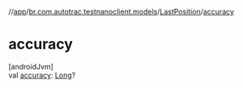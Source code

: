 //[app](../../../index.md)/[br.com.autotrac.testnanoclient.models](../index.md)/[LastPosition](index.md)/[accuracy](accuracy.md)

# accuracy

[androidJvm]\
val [accuracy](accuracy.md): [Long](https://kotlinlang.org/api/latest/jvm/stdlib/kotlin/-long/index.html)?
